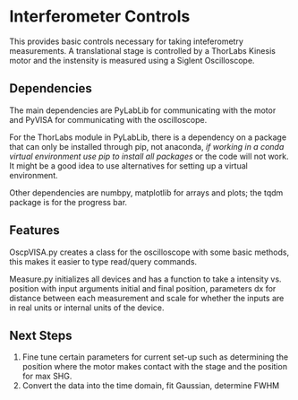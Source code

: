 ﻿# Interferometer Controls 
This provides basic controls necessary for taking inteferometry measurements. A translational stage is controlled by a ThorLabs Kinesis motor and the instensity is measured using a Siglent Oscilloscope.

## Dependencies
The main dependencies are PyLabLib for communicating with the motor and PyVISA for communicating with the oscilloscope.

For the ThorLabs module in PyLabLib, there is a dependency on a package that can only be installed through pip, not anaconda, *if working in a conda virtual environment use pip to install all packages* or the code will not work. It might be a good idea to use alternatives for setting up a virtual environment.

Other dependencies are numbpy, matplotlib for arrays and plots; the tqdm package is for the progress bar.

## Features
OscpVISA.py creates a class for the oscilloscope with some basic methods, this makes it easier to type read/query commands.

Measure.py initializes all devices and has a function to take a intensity vs. position with input arguments initial and final position, parameters dx for distance between each measurement and scale for whether the inputs are in real units or internal units of the device.

## Next Steps
1. Fine tune certain parameters for current set-up such as determining the position where the motor makes contact with the stage and the position for max SHG.
2. Convert the data into the time domain, fit Gaussian, determine FWHM
